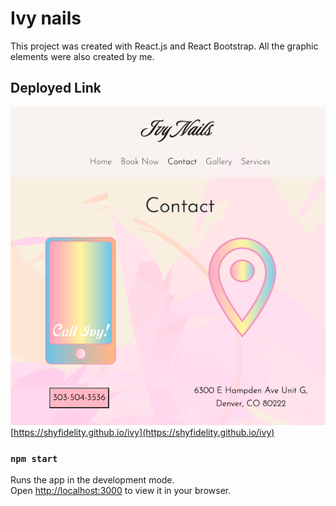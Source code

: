 # Ivy nails 

This project was created with React.js and React Bootstrap. 
All the graphic elements were also created by me.  

## Deployed Link 
![ivy nails website](ivygoing.png)
 [https://shyfidelity.github.io/ivy](https://shyfidelity.github.io/ivy)

### `npm start`

Runs the app in the development mode.\
Open [http://localhost:3000](http://localhost:3000) to view it in your browser.



